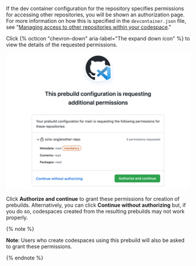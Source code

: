    If the dev container configuration for the repository specifies permissions for accessing other repositories, you will be shown an authorization page. For more information on how this is specified in the `devcontainer.json` file, see "[Managing access to other repositories within your codespace](/codespaces/managing-your-codespaces/managing-repository-access-for-your-codespaces)."   

   Click {% octicon "chevron-down" aria-label="The expand down icon" %} to view the details of the requested permissions.

   ![Screenshot of the authorization page for prebuilds](/assets/images/help/codespaces/prebuild-authorization-page.png)

   Click **Authorize and continue** to grant these permissions for creation of prebuilds. Alternatively, you can click **Continue without authorizing** but, if you do so, codespaces created from the resulting prebuilds may not work properly.

   {% note %}

   **Note**: Users who create codespaces using this prebuild will also be asked to grant these permissions.

   {% endnote %}
